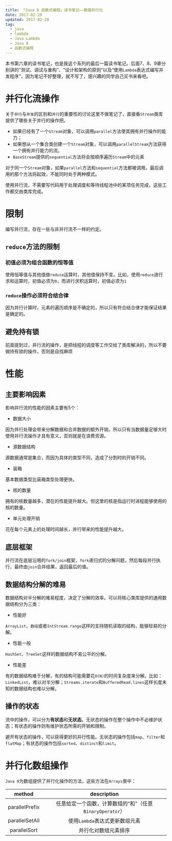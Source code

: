 ```yaml
---
title: 「Java 8 函数式编程」读书笔记——数据并行化
date: 2017-02-20
updated: 2017-02-20
tag:
  - java
  - lambda
  - Java Lambda
  - Java 8
  - 函数式编程
---
```

本书第六章的读书笔记，也是我这个系列的最后一篇读书笔记。后面7、8、9章分别讲的“测试、调试与重构”、“设计和架构的原则”以及“使用`Lambda`表达式编写并发程序”，因为笔记不好整理，就不写了，感兴趣的同学自己买书来看吧。

# 并行化流操作

关于`并行`与`并发`的区别和`并行`的重要性的讨论这里不做笔记了，直接看`Stream`类库提供了哪些关于并行的操作把。

- 如果已经有了一个`Stream`对象，可以调用`parallel`方法使其拥有并行操作的能力；
- 如果想从一个集合类创建一个`Stream`对象，可以调用`parallelStream`方法获得一个拥有并行能力的流。
- `BaseStream`提供的`sequential`方法将会按顺序遍历`Stream`中的元素

对于同一个`Stream`对象，如果`parallel`方法和`sequential`方法都被调用，最后调用的那个方法将起效，不能同时处于两种模式。

使用并行流，不需要写代码用于处理调度和等待线程池中的某项任务完成，这些工作都交由类库完成。

# 限制

编写并行流，存在一些与非并行流不一样的约定。

## `reduce`方法的限制

### 初值必须为组合函数的恒等值

使用恒等值与其他值做`reduce`运算时，其他值保持不变。比如，使用`reduce`进行求和运算时，初值必须为`0`，而进行求积运算时，初值必须为`1`

### `reduce`操作必须符合结合律

因为并行计算时，元素的遍历顺序是不确定的，所以只有符合结合律才能保证结果是确定的。

## 避免持有锁

 前面提到过，并行流的操作，是把线程的调度等工作交给了类库解决的，所以不要做持有锁的操作，否则是自找麻烦

# 性能

## 主要影响因素

影响并行流的性能的因素主要有5个：

- 数据大小

因为并行处理会带来分解数据和合并数据的额外开销，所以只有当数据量足够大时使用并行流操作才具有意义，否则就是在浪费资源。

- 源数据结构

源数据通常是集合，而因为具体的类型不同，造成了分割时的开销不同。

- 装箱

基本数据类型比装箱类型处理更快。

- 核的数量

拥有的核数量越多，潜在的性能提升越大。但这里的核是指运行时进程能够使用的核的数量。

- 单元处理开销

花在每个元素上的处理时间越长，并行带来的性能提升越大。

## 底层框架

并行流在底层沿用的`fork/join`框架，`fork`递归式的分解问题，然后每段并行执行，最终由`join`合并结果，返回最后的值。

## 数据结构分解的难易

数据结构对半分解的难易程度，决定了分解的效率。可以将核心类库提供的通用数据结构分为三类：

- 性能好

`ArrayList`、`数组`或者`IntStream.range`这样的支持随机读取的结构，能够轻易的分解。

- 性能一般

`HashSet`、`TreeSet`这样的数据结构不易公平的分解。

- 性能差

有的数据结构难于分解，有的结构可能需要花`O(N)`的时间复杂度来分解。比如：`LinkedList`，难以对半分解；`Streams.iterate`和`BufferedRead.lines`这样长度未知的数据结构也难以分解。

## 操作的状态

流中的操作，可以分为**有状态**和**无状态**。无状态的操作在整个操作中不必维护状态；有状态的操作则有维护状态所需的开销和限制。

避开有状态的操作，可以获得更好的并行性能。无状态的操作包括`map`、`filter`和`flatMap`；有状态的操作包括`sorted`、`distinct`和`limit`。

# 并行化数组操作

`Java 8`为数组提供了并行化操作的方法，这些方法在`Arrays`类中：

|     method     |              description              |
| :------------: | :-----------------------------------: |
| parallelPrefix | 任意给定一个函数，计算数组的“和”（任意`BinaryOperator`） |
| parallelSetAll |          使用`Lambda`表达式更新数组元素          |
|  parallelSort  |              并行化对数组元素排序               |

